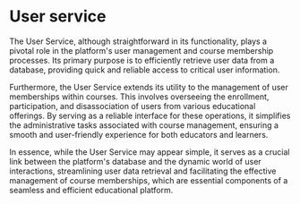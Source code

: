 # User service
The User Service, although straightforward in its functionality, plays a pivotal role in the platform's user management and course membership processes. Its primary purpose is to efficiently retrieve user data from a database, providing quick and reliable access to critical user information.

Furthermore, the User Service extends its utility to the management of user memberships within courses. This involves overseeing the enrollment, participation, and disassociation of users from various educational offerings. By serving as a reliable interface for these operations, 
it simplifies the administrative tasks associated with course management, ensuring a smooth and user-friendly experience for both educators and learners.

In essence, while the User Service may appear simple, it serves as a crucial link between the platform's database and the dynamic world of user interactions, streamlining user data retrieval and facilitating the effective management of course memberships, which are essential components of a seamless and efficient educational platform.
